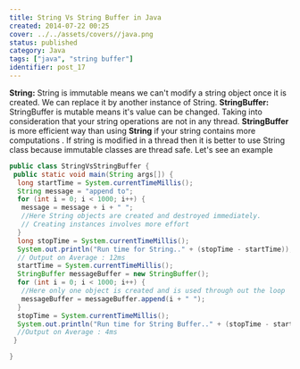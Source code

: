 ```yaml
---
title: String Vs String Buffer in Java
created: 2014-07-22 00:25
cover: ../../assets/covers//java.png
status: published
category: Java
tags: ["java", "string buffer"]
identifier: post_17
---
```

**String:** String is immutable means we can't modify a string object once it is created. We can replace it by another instance of String. **StringBuffer:** StringBuffer is mutable means it's value can be changed. Taking into consideration that your string operations are not in any thread. **StringBuffer** is more efficient way than using **String** if your string contains more computations . If string is modified in a thread then it is better to use String class because immutable classes are thread safe. Let's see an example

```java
public class StringVsStringBuffer {
 public static void main(String args[]) {
  long startTime = System.currentTimeMillis();
  String message = "append to";
  for (int i = 0; i < 1000; i++) {
   message = message + i + " ";
   //Here String objects are created and destroyed immediately.
   // Creating instances involves more effort
  }
  long stopTime = System.currentTimeMillis();
  System.out.println("Run time for String.." + (stopTime - startTime));
  // Output on Average : 12ms
  startTime = System.currentTimeMillis();
  StringBuffer messageBuffer = new StringBuffer();
  for (int i = 0; i < 1000; i++) {
   //Here only one object is created and is used through out the loop
   messageBuffer = messageBuffer.append(i + " ");
  }
  stopTime = System.currentTimeMillis();
  System.out.println("Run time for String Buffer.." + (stopTime - startTime));
  //Output on Average : 4ms 
 }

}
```
